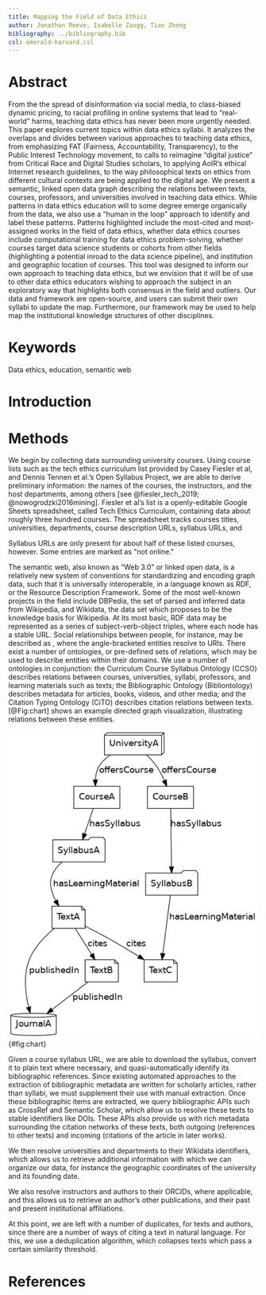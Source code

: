```yaml
---
title: Mapping the Field of Data Ethics
author: Jonathan Reeve, Isabelle Zaugg, Tian Zheng
bibliography: ../bibliography.bib 
csl: emerald-harvard.csl
---
```


# Abstract
                                  
From the the spread of disinformation via social media, to class-biased dynamic pricing, to racial profiling in online systems that lead to “real-world” harms, teaching data ethics has never been more urgently needed. This paper explores current topics within data ethics syllabi. It analyzes the overlaps and divides between various approaches to teaching data ethics, from emphasizing FAT (Fairness, Accountability, Transparency), to the Public Interest Technology movement, to calls to reimagine “digital justice” from Critical Race and Digital Studies scholars, to applying AoIR’s ethical Internet research guidelines, to the way philosophical texts on ethics from different cultural contexts are being applied to the digital age. We present a semantic, linked open data graph describing the relations between texts, courses, professors, and universities involved in teaching data ethics. While patterns in data ethics education will to some degree emerge organically from the data, we also use a “human in the loop” approach to identify and label these patterns.  Patterns highlighted include the most-cited and most-assigned works in the field of data ethics, whether data ethics courses include computational training for data ethics problem-solving, whether courses target data science students or cohorts from other fields (highlighting a potential inroad to the data science pipeline), and institution and geographic location of courses.  This tool was designed to inform our own approach to teaching data ethics, but we envision that it will be of use to other data ethics educators wishing to approach the subject in an exploratory way that highlights both consensus in the field and outliers.  Our data and framework are open-source, and users can submit their own syllabi to update the map.  Furthermore, our framework may be used to help map the institutional knowledge structures of other disciplines.

# Keywords 

Data ethics, education, semantic web

# Introduction 

# Methods


We begin by collecting data surrounding university courses. Using course lists such as the tech ethics curriculum list provided by Casey Fiesler et al, and Dennis Tennen et al.’s Open Syllabus Project, we are able to derive preliminary information: the names of the courses, the instructors, and the host departments, among others [see @fiesler_tech_2019; @nowogrodzki2016mining]. Fiesler et al’s list is a openly-editable Google Sheets spreadsheet, called Tech Ethics Curriculum, containing data about roughly three hundred courses. The spreadsheet tracks courses titles, universities, departments, course description URLs, syllabus URLs, and 

Syllabus URLs are only present for about half of these listed courses, however. Some entries are marked as "not online." 



The semantic web, also known as “Web 3.0” or linked open data, is a relatively new system of conventions for standardizing and encoding graph data, such that it is universally interoperable, in a language known as RDF, or the Resource Description Framework. Some of the most well-known projects in the field include DBPedia, the set of parsed and inferred data from Wikipedia, and Wikidata, the data set which proposes to be the knowledge basis for Wikipedia. At its most basic, RDF data may be represented as a series of subject-verb-object triples, where each node has a stable URL. Social relationships between people, for instance, may be described as <Bob> <is friends with> <Alicia>, where the angle-bracketed entities resolve to URIs. There exist a number of ontologies, or pre-defined sets of relations, which may be used to describe entities within their domains. We use a number of ontologies in conjunction: the Curriculum Course Syllabus Ontology (CCSO) describes relations between courses, universities, syllabi, professors, and learning materials such as texts; the Bibliographic Ontology (Bibliontology) describes metadata for articles, books, videos, and other media; and the Citation Typing Ontology (CiTO) describes citation relations between texts. [@Fig:chart] shows an example directed graph visualization, illustrating relations between these entities.

![Flow chart of ontology data](chart.png){#fig:chart}

Given a course syllabus URL, we are able to download the syllabus, convert it to plain text where necessary, and quasi-automatically identify its bibliographic references. Since existing automated approaches to the extraction of bibliographic metadata are written for scholarly articles, rather than syllabi, we must supplement their use with manual extraction. Once these bibliographic items are extracted, we query bibliographic APIs such as CrossRef and Semantic Scholar, which allow us to resolve these texts to stable identifiers like DOIs. These APIs also provide us with rich metadata surrounding the citation networks of these texts, both outgoing (references to other texts) and incoming (citations of the article in later works). 

We then resolve universities and departments to their Wikidata identifiers, which allows us to retrieve additional information with which we can organize our data, for instance the geographic coordinates of the university and its founding date. 

We also resolve instructors and authors to their ORCIDs, where applicable, and this allows us to retrieve an author’s other publications, and their past and present institutional affiliations.

At this point, we are left with a number of duplicates, for texts and authors, since there are a number of ways of citing a text in natural language. For this, we use a deduplication algorithm, which collapses texts which pass a certain similarity threshold.   

# References

<!-- This section will be auto-generated. No need to put anything here manually. --> 


